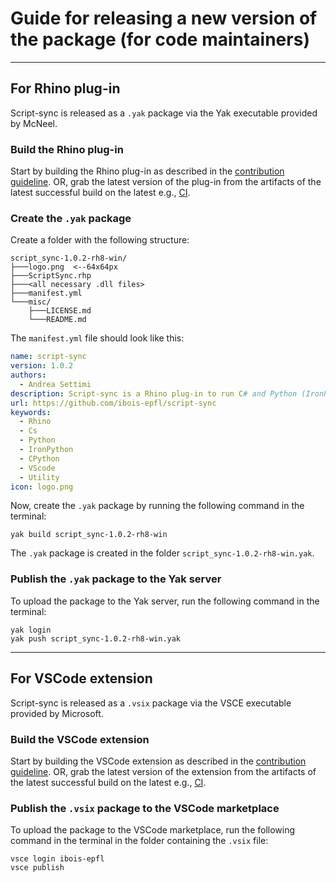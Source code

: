 # Guide for releasing a new version of the package (for code maintainers)

---
## For Rhino plug-in
Script-sync is released as a `.yak` package via the Yak executable provided by McNeel.

### Build the Rhino plug-in
Start by building the Rhino plug-in as described in the [contribution guideline](#contribution-guideline). OR, grab the latest version of the plug-in from the artifacts of the latest successful build on the latest e.g., [CI](https://github.com/ibois-epfl/script-sync/actions/runs/7349030258).

### Create the `.yak` package
Create a folder with the following structure:
```
script_sync-1.0.2-rh8-win/
├───logo.png  <--64x64px
├───ScriptSync.rhp
├───<all necessary .dll files>
├───manifest.yml
└───misc/
    ├───LICENSE.md
    └───README.md
```
The `manifest.yml` file should look like this:
```yml
name: script-sync
version: 1.0.2
authors:
  - Andrea Settimi
description: Script-sync is a Rhino plug-in to run C# and Python (IronPython or CPython) in RhinoV8.
url: https://github.com/ibois-epfl/script-sync
keywords:
  - Rhino
  - Cs
  - Python
  - IronPython
  - CPython
  - VScode
  - Utility
icon: logo.png
```
Now, create the `.yak` package by running the following command in the terminal:
```terminal
yak build script_sync-1.0.2-rh8-win
```
The `.yak` package is created in the folder `script_sync-1.0.2-rh8-win.yak`.

### Publish the `.yak` package to the Yak server

To upload the package to the Yak server, run the following command in the terminal:
```terminal
yak login
yak push script_sync-1.0.2-rh8-win.yak
```
---

## For VSCode extension
Script-sync is released as a `.vsix` package via the VSCE executable provided by Microsoft.

### Build the VSCode extension
Start by building the VSCode extension as described in the [contribution guideline](#contribution-guideline). OR, grab the latest version of the extension from the artifacts of the latest successful build on the latest e.g., [CI](https://github.com/ibois-epfl/script-sync/actions/runs/7349030262).

### Publish the `.vsix` package to the VSCode marketplace
To upload the package to the VSCode marketplace, run the following command in the terminal in the folder containing the `.vsix` file:
```terminal
vsce login ibois-epfl
vsce publish
```


